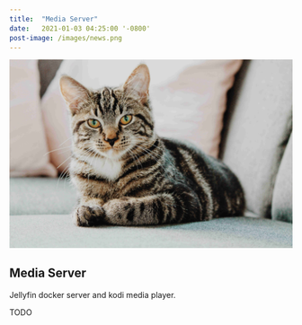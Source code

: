 ```yaml
---
title:  "Media Server"
date:   2021-01-03 04:25:00 '-0800'
post-image: /images/news.png
---
```


<div id="lightgallery">
    <a href="/images/cat.jpg" data-sub-html="network device" class="img-ctn large-image">
        <div class="img-wrap">
            <img src="/images/cat.jpg">
            <i class="fas fa-search"></i>
        </div>
    </a>
</div>

## Media Server

Jellyfin docker server and kodi media player.

TODO

